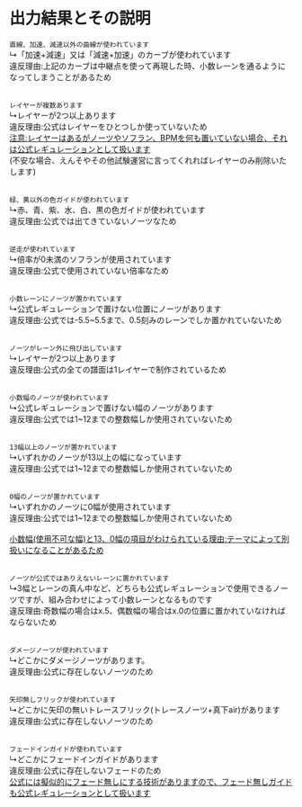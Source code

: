 # 出力結果とその説明

`直線、加速、減速以外の曲線が使われています`<br>
↳「加速+減速」又は「減速+加速」のカーブが使われています<br>
違反理由:上記のカーブは中継点を使って再現した時、小数レーンを通るようになってしまうことがあるため<br><br>

`レイヤーが複数あります`<br>
↳レイヤーが2つ以上あります<br>
違反理由:公式はレイヤーをひとつしか使っていないため<br>
<ins>注意:レイヤーはあるがノーツやソフラン、BPMを何も置いていない場合、それは公式レギュレーションとして扱います</ins><br>
(不安な場合、えんそやその他試験運営に言ってくれればレイヤーのみ削除いたします)<br><br>

`緑、黄以外の色ガイドが使われています`<br>
↳赤、青、紫、水、白、黒の色ガイドが使われています<br>
違反理由:公式では出てきていないノーツなため<br><br>

`逆走が使われています`<br>
↳倍率が0未満のソフランが使用されています<br>
違反理由:公式で使用されていない倍率なため<br><br>

`小数レーンにノーツが置かれています`<br>
↳公式レギュレーションで置けない位置にノーツがあります<br>
違反理由:公式では-5.5~5.5まで、0.5刻みのレーンでしか置かれていないため<br><br>

`ノーツがレーン外に飛び出しています`<br>
↳レイヤーが2つ以上あります<br>
違反理由:公式の全ての譜面は1レイヤーで制作されているため<br><br>

`小数幅のノーツが使われています`<br>
↳公式レギュレーションで置けない幅のノーツがあります<br>
違反理由:公式では1~12までの整数幅しか使用されていないため<br><br>

`13幅以上のノーツが置かれています`<br>
↳いずれかのノーツが13以上の幅になっています<br>
違反理由:公式では1~12までの整数幅しか使用されていないため<br><br>

`0幅のノーツが置かれています`<br>
↳いずれかのノーツに0幅が使用されています<br>
違反理由:公式では1~12までの整数幅しか使用されていないため<br><br>
<ins>小数幅(使用不可な幅)と13、0幅の項目がわけられている理由:テーマによって別扱いになることがあるため</ins><br><br>

`ノーツが公式ではありえないレーンに置かれています`<br>
↳3幅とレーンの真ん中など、どちらも公式レギュレーションで使用できるノーツですが、組み合わせによって小数レーンとなるものです<br>
違反理由:奇数幅の場合はx.5、偶数幅の場合はx.0の位置に置かれていなければならないため<br><br>

`ダメージノーツが使われています`<br>
↳どこかにダメージノーツがあります。<br>
違反理由:公式に存在しないノーツのため<br><br>

`矢印無しフリックが使われています`<br>
↳どこかに矢印の無いトレースフリック(トレースノーツ+真下air)があります<br>
違反理由:公式に存在しないノーツのため<br><br>

`フェードインガイドが使われています`<br>
↳どこかにフェードインガイドがあります<br>
違反理由:公式に存在しないフェードのため<br>
<ins>公式には擬似的にフェード無しにする技術がありますので、フェード無しガイドも公式レギュレーションとして扱います</ins>

